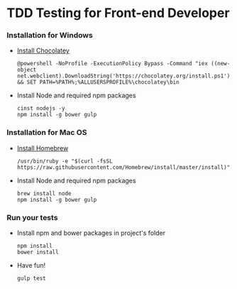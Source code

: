 # TDD Testing for Front-end Developer

### Installation for Windows
- [Install Chocolatey](https://chocolatey.org/)

  ```
  @powershell -NoProfile -ExecutionPolicy Bypass -Command "iex ((new-object net.webclient).DownloadString('https://chocolatey.org/install.ps1'))" && SET PATH=%PATH%;%ALLUSERSPROFILE%\chocolatey\bin
  ```

- Install Node and required npm packages

  ```
  cinst nodejs -y
  npm install -g bower gulp
  ```

### Installation for Mac OS
- [Install Homebrew](http://brew.sh/)

  ```
  /usr/bin/ruby -e "$(curl -fsSL https://raw.githubusercontent.com/Homebrew/install/master/install)"
  ```

- Install Node and required npm packages

  ```
  brew install node
  npm install -g bower gulp
  ```

### Run your tests
- Install npm and bower packages in project's folder

  ```
  npm install
  bower install
  ```

- Have fun!

  ```
  gulp test
  ```